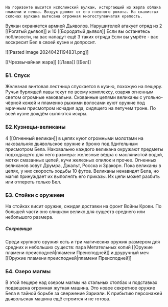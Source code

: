 	На горизонте высится исполинский вулкан, исторгающий из жерла облака пламени и пепла. Воздух дрожит от его гневного рокота. На скалистых склонах вулкана вытесана огромная многоступенчатая крепость.

Вулкан охраняется армией Дьяволов. Нарушителей атакует отряд из 2 [[Рогатый дьявол]] и 10 [[Бородатый дьявол]]
Если вы останетесь поблизости, на вас нападут ещё 3 таких отряда
Если вы умрёте - вас воскресит Бел в своей кузне и допросит.

![[Pasted image 20240421194831.png]]

[[Чрезвычайная жара]]
[[Лава]]
[[Бел]]
### Б1. Спуск
Железная винтовая лестница спускается в кузню, похожую на пещеру. Ручьи бурлящей лавы текут по всему комплексу, озаряя огненным светом огромные наковальни. Скованные цепями великаны с угольно-чёрной кожей и пламенно­ рыжими волосами куют оружие под мрачным присмотром исчадия ада, сидящего на летучем троне. По всей кузне дождём сыплются искры.
### Б2.Кузнецы-великаны
4 [[Огненный великан]] в цепях куют огромными молотами на наковальнях дьявольское оружие и броню под бдительным присмотром Бела. Наковальню каждого великана окружают предметы подходящего для него размера: железные вёдра с маслянистой водой, мотки смазанных цепей, кучи железных опилок и прочее.
Огненных великанов зовут Друмра, Джальт, Росска и Зракорн. Пока великаны в цепях, у них скорость ходьбы 10 футов. Великаны ненавидят Бела, но магия принуждает их выполнять его приказы. Их цепи может разбить или отпереть только Бел.
### Б3. Стойки с оружием
На стойках висит оружие, ожидая доставки на фронт Войны Крови. По большей части оно слишком велико для существ среднего или небольшого размера.
##### Сокровища
Среди крупного оружия есть и три маги­ческих оружия размером для средних и небольших существ: пара Метательных копий [[Оружие пламени преисподней|пламени Преисподней]] и двуручный меч [[Оружие пламени преисподней|пламени Преисподней]]
### Б4. Озеро магмы
В этой пещере над озером магмы на стальных столбах и подставках подвешена огромная жуткая машина. Это новое секретное оружие Бела в тайной борьбе за свержение Зариэли. К прибытию персонажей дьявольская машина ещё строится и не готова.